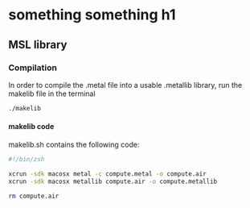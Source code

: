 # something something h1
## MSL library
### Compilation

In order to compile the .metal file into a usable .metallib library, run the makelib file in the terminal
```zsh
./makelib
```

#### makelib code

makelib.sh contains the following code:
```zsh
#!/bin/zsh

xcrun -sdk macosx metal -c compute.metal -o compute.air  
xcrun -sdk macosx metallib compute.air -o compute.metallib

rm compute.air
```